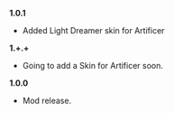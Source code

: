 **1.0.1**

* Added Light Dreamer skin for Artificer

**1.+.+**

* Going to add a Skin for Artificer soon.

**1.0.0**

* Mod release.